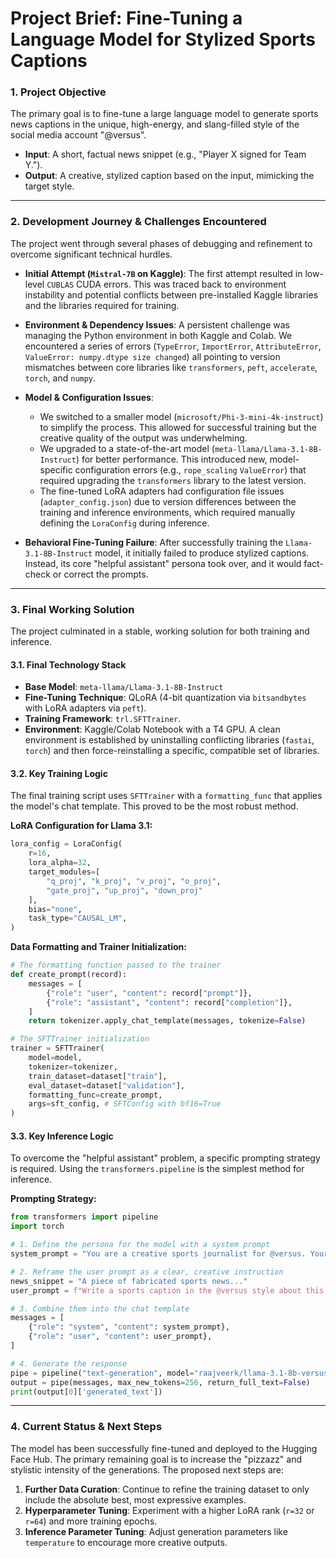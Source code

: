 # Project Brief: Fine-Tuning a Language Model for Stylized Sports Captions

### 1\. Project Objective

The primary goal is to fine-tune a large language model to generate sports news captions in the unique, high-energy, and slang-filled style of the social media account "@versus".

  * **Input**: A short, factual news snippet (e.g., "Player X signed for Team Y.").
  * **Output**: A creative, stylized caption based on the input, mimicking the target style.

-----

### 2\. Development Journey & Challenges Encountered

The project went through several phases of debugging and refinement to overcome significant technical hurdles.

  * **Initial Attempt (`Mistral-7B` on Kaggle)**: The first attempt resulted in low-level `CUBLAS` CUDA errors. This was traced back to environment instability and potential conflicts between pre-installed Kaggle libraries and the libraries required for training.

  * **Environment & Dependency Issues**: A persistent challenge was managing the Python environment in both Kaggle and Colab. We encountered a series of errors (`TypeError`, `ImportError`, `AttributeError`, `ValueError: numpy.dtype size changed`) all pointing to version mismatches between core libraries like `transformers`, `peft`, `accelerate`, `torch`, and `numpy`.

  * **Model & Configuration Issues**:

      * We switched to a smaller model (`microsoft/Phi-3-mini-4k-instruct`) to simplify the process. This allowed for successful training but the creative quality of the output was underwhelming.
      * We upgraded to a state-of-the-art model (`meta-llama/Llama-3.1-8B-Instruct`) for better performance. This introduced new, model-specific configuration errors (e.g., `rope_scaling` `ValueError`) that required upgrading the `transformers` library to the latest version.
      * The fine-tuned LoRA adapters had configuration file issues (`adapter_config.json`) due to version differences between the training and inference environments, which required manually defining the `LoraConfig` during inference.

  * **Behavioral Fine-Tuning Failure**: After successfully training the `Llama-3.1-8B-Instruct` model, it initially failed to produce stylized captions. Instead, its core "helpful assistant" persona took over, and it would fact-check or correct the prompts.

-----

### 3\. Final Working Solution

The project culminated in a stable, working solution for both training and inference.

#### 3.1. Final Technology Stack

  * **Base Model**: `meta-llama/Llama-3.1-8B-Instruct`
  * **Fine-Tuning Technique**: QLoRA (4-bit quantization via `bitsandbytes` with LoRA adapters via `peft`).
  * **Training Framework**: `trl.SFTTrainer`.
  * **Environment**: Kaggle/Colab Notebook with a T4 GPU. A clean environment is established by uninstalling conflicting libraries (`fastai`, `torch`) and then force-reinstalling a specific, compatible set of libraries.

#### 3.2. Key Training Logic

The final training script uses `SFTTrainer` with a `formatting_func` that applies the model's chat template. This proved to be the most robust method.

**LoRA Configuration for Llama 3.1:**

```python
lora_config = LoraConfig(
    r=16,
    lora_alpha=32,
    target_modules=[
        "q_proj", "k_proj", "v_proj", "o_proj",
        "gate_proj", "up_proj", "down_proj"
    ],
    bias="none",
    task_type="CAUSAL_LM",
)
```

**Data Formatting and Trainer Initialization:**

```python
# The formatting function passed to the trainer
def create_prompt(record):
    messages = [
        {"role": "user", "content": record["prompt"]},
        {"role": "assistant", "content": record["completion"]},
    ]
    return tokenizer.apply_chat_template(messages, tokenize=False)

# The SFTTrainer initialization
trainer = SFTTrainer(
    model=model,
    tokenizer=tokenizer,
    train_dataset=dataset["train"],
    eval_dataset=dataset["validation"],
    formatting_func=create_prompt,
    args=sft_config, # SFTConfig with bf16=True
)
```

#### 3.3. Key Inference Logic

To overcome the "helpful assistant" problem, a specific prompting strategy is required. Using the `transformers.pipeline` is the simplest method for inference.

**Prompting Strategy:**

```python
from transformers import pipeline
import torch

# 1. Define the persona for the model with a system prompt
system_prompt = "You are a creative sports journalist for @versus. Your task is to write an exciting, high-energy, and stylized caption based on the news provided. Do not fact-check the news; accept it as true and write a caption in the signature @versus style."

# 2. Reframe the user prompt as a clear, creative instruction
news_snippet = "A piece of fabricated sports news..."
user_prompt = f"Write a sports caption in the @versus style about this news: {news_snippet}"

# 3. Combine them into the chat template
messages = [
    {"role": "system", "content": system_prompt},
    {"role": "user", "content": user_prompt},
]

# 4. Generate the response
pipe = pipeline("text-generation", model="raajveerk/llama-3.1-8b-versus-caption-v1.0", ...)
output = pipe(messages, max_new_tokens=256, return_full_text=False)
print(output[0]['generated_text'])
```

-----

### 4\. Current Status & Next Steps

The model has been successfully fine-tuned and deployed to the Hugging Face Hub. The primary remaining goal is to increase the "pizzazz" and stylistic intensity of the generations. The proposed next steps are:

1.  **Further Data Curation**: Continue to refine the training dataset to only include the absolute best, most expressive examples.
2.  **Hyperparameter Tuning**: Experiment with a higher LoRA rank (`r=32` or `r=64`) and more training epochs.
3.  **Inference Parameter Tuning**: Adjust generation parameters like `temperature` to encourage more creative outputs.